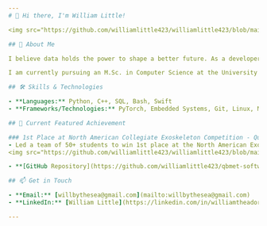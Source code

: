 ```yaml
---
# 👋 Hi there, I'm William Little!

<img src="https://github.com/williamlittle423/williamlittle423/blob/main/assets/GSO_ProfileF251-5.jpg" alt="Profile Photo" width="420"/>

## 🚀 About Me

I believe data holds the power to shape a better future. As a developer and problem solver, I transform complex challenges into meaningful opportunities through machine learning, data science, and software engineering.

I am currently pursuing an M.Sc. in Computer Science at the University of Hawai‘i at Mānoa, where my thesis focuses on _scientific machine learning_. I hold a B.A.Sc. in Engineering Physics with a specialization in computing applications from Queen’s University.

## 🛠️ Skills & Technologies

- **Languages:** Python, C++, SQL, Bash, Swift
- **Frameworks/Technologies:** PyTorch, Embedded Systems, Git, Linux, MySQL, AWS

## 🌟 Current Featured Achievement

### 1st Place at North American Collegiate Exoskeleton Competition - Queen's Biomechatronics Team  _(MAY 2025)_
- Led a team of 50+ students to win 1st place at the North American Exoskeleton Competition.
<img src="https://github.com/williamlittle423/williamlittle423/blob/main/assets/QBMET.jpg" alt="QBMET_Photo" width="420"/>

- **[GitHub Repository](https://github.com/williamlittle423/qbmet-software)** | **[LinkedIn Post](https://www.linkedin.com/feed/update/urn:li:activity:7330623746350739456/)**

## 📫 Get in Touch

- **Email:** [willbythesea@gmail.com](mailto:willbythesea@gmail.com)
- **LinkedIn:** [William Little](https://linkedin.com/in/williamtheadore)

---
```

